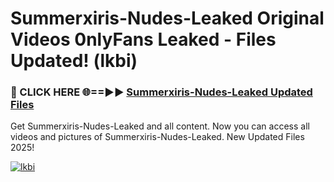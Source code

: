 # Summerxiris-Nudes-Leaked Original Videos 0nlyFans Leaked - Files Updated! (lkbi)

<h3>🔴 CLICK HERE 🌐==►► <a href="https://tinyurl.com/5h6xmrr3" rel="nofollow">Summerxiris-Nudes-Leaked Updated Files</a></h3>

Get Summerxiris-Nudes-Leaked and all content. Now you can access all videos and pictures of Summerxiris-Nudes-Leaked. New Updated Files 2025!

[![lkbi](https://i.imgur.com/KVD873Z.gif)](https://tinyurl.com/5h6xmrr3)
